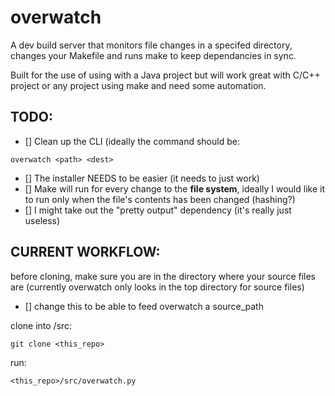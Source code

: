 # overwatch
A dev build server that monitors file changes in a specifed directory, changes your Makefile and runs make to keep dependancies in sync.

Built for the use of using with a Java project but will work great with C/C++ project or any project using make and need some automation.

## TODO:
- [] Clean up the CLI (ideally the command should be:
```
overwatch <path> <dest> 
```
- [] The installer NEEDS to be easier (it needs to just work)
- [] Make will run for every change to the **file system**, ideally I would like it to run only when the file's contents has been changed (hashing?)
- [] I might take out the "pretty output" dependency (it's really just useless)

## CURRENT WORKFLOW:
before cloning, make sure you are in the directory where your source files are (currently overwatch only looks in the top directory for source files)
- [] change this to be able to feed overwatch a source_path

clone into /src:
```
git clone <this_repo>
```

run:
```
<this_repo>/src/overwatch.py
```
